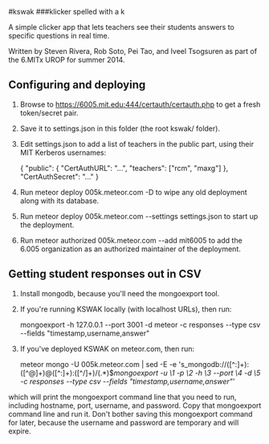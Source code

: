 #kswak
###klicker spelled with a k

A simple clicker app that lets teachers see their students answers to specific questions in real time.

Written by Steven Rivera, Rob Soto, Pei Tao, and Iveel Tsogsuren as part of the 6.MITx UROP for summer 2014.



Configuring and deploying
----

1. Browse to https://6005.mit.edu:444/certauth/certauth.php to get a fresh token/secret pair.

2. Save it to settings.json in this folder (the root kswak/ folder).

3. Edit settings.json to add a list of teachers in the public part, using their MIT Kerberos usernames:

    {
      "public": {
        "CertAuthURL": "...",
        "teachers": ["rcm", "maxg"]
      },
      "CertAuthSecret": "..."
    }

3. Run
      meteor deploy 005k.meteor.com -D
to wipe any old deployment along with its database.

4. Run
      meteor deploy 005k.meteor.com --settings settings.json
to start up the deployment.

5. Run
      meteor authorized 005k.meteor.com --add mit6005
to add the 6.005 organization as an authorized maintainer of the deployment. 





Getting student responses out in CSV 
----

1. Install mongodb, because you'll need the mongoexport tool.

2. If you're running KSWAK locally (with localhost URLs), then run:

    mongoexport -h 127.0.0.1 --port 3001 -d meteor -c responses --type csv --fields "timestamp,username,answer"

3. If you've deployed KSWAK on meteor.com, then run:

    meteor mongo -U 005k.meteor.com | sed -E -e 's_mongodb://([^:]+):([^@]+)@([^:]+):([^/]+)/(.*)$_mongoexport -u \1 -p \2 -h \3 --port \4 -d \5 -c responses --type csv --fields "timestamp,username,answer"_'

which will print the mongoexport command line that you need to run, including hostname, port, username, and password.  Copy that mongoexport command line and run it.  Don't bother saving this mongoexport command for later, because the username and password are temporary and will expire.

